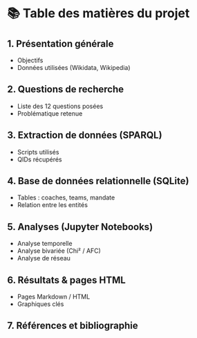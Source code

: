 # 📚 Table des matières du projet

## 1. Présentation générale
- Objectifs
- Données utilisées (Wikidata, Wikipedia)

## 2. Questions de recherche
- Liste des 12 questions posées
- Problématique retenue

## 3. Extraction de données (SPARQL)
- Scripts utilisés
- QIDs récupérés

## 4. Base de données relationnelle (SQLite)
- Tables : coaches, teams, mandate
- Relation entre les entités

## 5. Analyses (Jupyter Notebooks)
- Analyse temporelle
- Analyse bivariée (Chi² / AFC)
- Analyse de réseau

## 6. Résultats & pages HTML
- Pages Markdown / HTML
- Graphiques clés

## 7. Références et bibliographie

